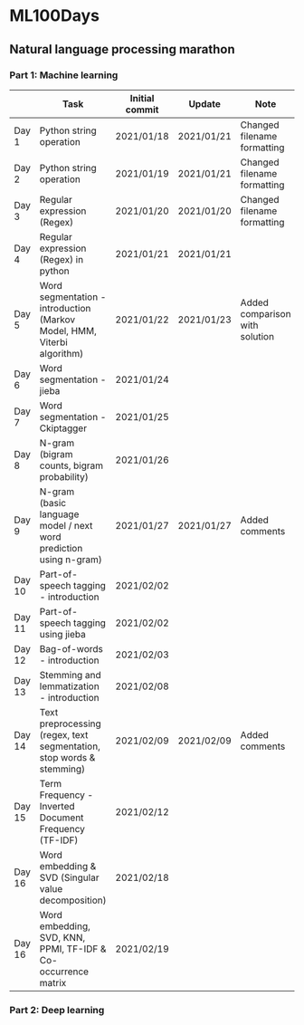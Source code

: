 # ML100Days
## Natural language processing marathon
### Part 1: Machine learning

|        | Task                                                                         | Initial commit  | Update     | Note                           |
|--------|----------------------------------------------------------------------------- |---------------- |------------|--------------------------------|
| Day 1  | Python string operation                                                      | 2021/01/18      | 2021/01/21 | Changed filename formatting    |
| Day 2  | Python string operation                                                      | 2021/01/19      | 2021/01/21 | Changed filename formatting    |
| Day 3  | Regular expression (Regex)                                                   | 2021/01/20      | 2021/01/20 | Changed filename formatting    |
| Day 4  | Regular expression (Regex) in python                                         | 2021/01/21      | 2021/01/21 |                                |
| Day 5  | Word segmentation - introduction <br>(Markov Model, HMM, Viterbi algorithm)  | 2021/01/22      | 2021/01/23 | Added comparison with solution |
| Day 6  | Word segmentation - jieba                                                    | 2021/01/24      |            |                                |
| Day 7  | Word segmentation - Ckiptagger                                               | 2021/01/25      |            |                                |
| Day 8  | N-gram <br>(bigram counts, bigram probability)                               | 2021/01/26      |            |                                |
| Day 9  | N-gram <br>(basic language model / next word prediction using n-gram)        | 2021/01/27      | 2021/01/27 | Added comments                 |
| Day 10 | Part-of-speech tagging  -  introduction                                      | 2021/02/02      |            |                                |
| Day 11 | Part-of-speech tagging using jieba                                           | 2021/02/02      |            |                                |
| Day 12 | Bag-of-words - introduction                                                  | 2021/02/03      |            |                                |
| Day 13 | Stemming and lemmatization - introduction                                    | 2021/02/08      |            |                                |
| Day 14 | Text preprocessing (regex, text segmentation, stop words & stemming)         | 2021/02/09      | 2021/02/09 | Added comments                 |
| Day 15 | Term Frequency - Inverted Document Frequency (TF-IDF)                        | 2021/02/12      |            |                                |
| Day 16 | Word embedding & SVD (Singular value decomposition)                          | 2021/02/18      |            |                                |
| Day 16 | Word embedding, SVD, KNN, PPMI, TF-IDF & Co-occurrence matrix                | 2021/02/19      |            |                                |

### Part 2: Deep learning
